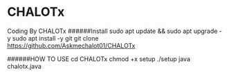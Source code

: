 # CHALOTx
Coding By CHALOTx
######Install
sudo apt update && sudo apt upgrade -y
sudo apt install -y git
git clone https://github.com/Askmechalot01/CHALOTx

######HOW TO USE
cd CHALOTx
chmod +x setup
./setup
java chalotx.java

